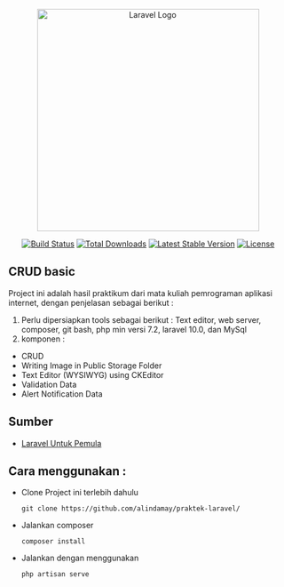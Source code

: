 <p align="center"><a href="https://laravel.com" target="_blank"><img src="https://raw.githubusercontent.com/laravel/art/master/logo-lockup/5%20SVG/2%20CMYK/1%20Full%20Color/laravel-logolockup-cmyk-red.svg" width="400" alt="Laravel Logo"></a></p>

<p align="center">
<a href="https://github.com/laravel/framework/actions"><img src="https://github.com/laravel/framework/workflows/tests/badge.svg" alt="Build Status"></a>
<a href="https://packagist.org/packages/laravel/framework"><img src="https://img.shields.io/packagist/dt/laravel/framework" alt="Total Downloads"></a>
<a href="https://packagist.org/packages/laravel/framework"><img src="https://img.shields.io/packagist/v/laravel/framework" alt="Latest Stable Version"></a>
<a href="https://packagist.org/packages/laravel/framework"><img src="https://img.shields.io/packagist/l/laravel/framework" alt="License"></a>
</p>

## CRUD basic

Project ini adalah hasil praktikum dari mata kuliah pemrograman aplikasi internet, dengan penjelasan sebagai berikut : 
1. Perlu dipersiapkan tools sebagai berikut : Text editor, web server, composer, git bash, php min versi 7.2, laravel 10.0, dan MySql
2. komponen : 
- CRUD
- Writing Image in Public Storage Folder
- Text Editor (WYSIWYG) using CKEditor
- Validation Data
- Alert Notification Data

## Sumber

- [Laravel Untuk Pemula](https://santrikoding.com/account/my-courses/laravel-untuk-pemula)


## Cara menggunakan : 

- Clone Project ini terlebih dahulu
  
      git clone https://github.com/alindamay/praktek-laravel/

- Jalankan composer
  
      composer install
  
- Jalankan dengan menggunakan
  
      php artisan serve

